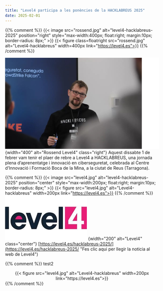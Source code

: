 ```yaml
---
title: "Level4 participa a les ponències de la HACKLABREUS 2025"
date: 2025-02-01
---
```


{{% comment %}} 
{{< image src="rossend.jpg" alt="level4-hacklabreus-2025" position="right" style="max-width:400px; float:right; margin:10px; border-radius: 8px;" >}} 
{{< figure class=floatright src="rossend.jpg" alt="Level4-hacklabreus" width=400px link="https://level4.es">}}
{{% /comment %}}

![](rossend.jpg)
{width="400" alt="Rossend Level4" class="right"}
Aquest dissabte 1 de febrer vam tenir el plaer de rebre a Level4 a HACKLABREUS, una jornada plena d’aprenentatge i innovació en ciberseguretat, celebrada al Centre d’Innovació i Formació Boca de la Mina, a la ciutat de Reus (Tarragona).


{{% comment %}} 
{{< image src="level4.jpg" alt="level4-hacklabreus-2025" position="center" style="max-width:200px; float:right; margin:10px; border-radius: 8px;" >}} 
{{< figure src="level4.jpg" alt="Level4-hacklabreus" width=200px link="https://level4.es">}}
{{% /comment %}}
![Level4](level4.jpg)
{width="200" alt="Level4" class="center"}
[https://level4.es/hacklabreus-2025/](https://level4.es/hacklabreus-2025/ "Fes clic aqui per llegir la noticia al web de Level4")



{{% comment %}}
test2
<div style="text-align: center">
  {{< figure src="level4.jpg" alt="Level4-hacklabreus" width=200px link="https://level4.es">}}
</div>
{{% /comment %}}

